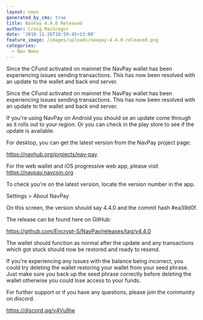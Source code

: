 ```yaml
---
layout: news
generated_by_cms: true
title: NavPay 4.4.0 Released
author: Craig MacGregor
date: '2018-11-26T10:59:45+13:00'
feature_image: /images/uploads/navpay-4.4.0-released.png
categories:
  - Nav News
---
```

Since the CFund activated on mainnet the NavPay wallet has been experiencing issues sending transactions. This has now been resolved with an update to the wallet and back end server.

Since the CFund activated on mainnet the NavPay wallet has been experiencing issues sending transactions. This has now been resolved with an update to the wallet and back end server.

If you're using NavPay on Android you should se an update come through as it rolls out to your region. Or you can check in the play store to see if the update is available.

For desktop, you can get the latest version from the NavPay project page:

https://navhub.org/projects/nav-pay

For the web wallet and iOS progressive web app, please visit https://navpay.navcoin.org

To check you're on the latest version, locate the version number in the app.

Settings > About NavPay

On this screen, the version should say 4.4.0 and the commit hash #ea39d0f.

The release can be found here on GitHub:

https://github.com/Encrypt-S/NavPay/releases/tag/v4.4.0

The wallet should function as normal after the update and any transactions which got stuck should now be restored and ready to resend.

If you're experiencing any issues with the balance being incorrect, you could try deleting the wallet restoring your wallet from your seed phrase. Just make sure you back up the seed phrase correctly before deleting the wallet otherwise you could lose access to your funds.

For further support or if you have any questions, please join the community on discord.

https://discord.gg/y4Vu9jw
